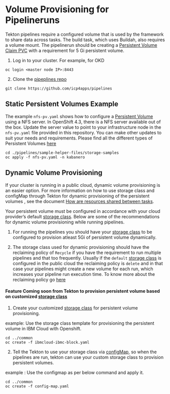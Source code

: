 # Volume Provisioning for Pipelineruns

Tekton pipelines require a configured volume that is used by the framework to share data across tasks. The build task, which uses Buildah, also requires a volume mount. The pipelinerun should be creating a [Persistent Volume Claim PVC](https://kubernetes.io/docs/concepts/storage/persistent-volumes/#introduction) with a requirement for 5 Gi persistent volume.

1. Log in to your cluster. For example, for OKD

```
oc login <master node IP>:8443
```

2. Clone the [pipeplines repo](https://github.com/icp4apps/pipelines.git)

```
git clone https://github.com/icp4apps/pipelines
```

## Static Persistent Volumes Example

The example `nfs-pv.yaml` shows how to configure a [Persistent Volume](https://kubernetes.io/docs/concepts/storage/persistent-volumes/#introduction) using a NFS server.  In OpenShift 4.3, there is a NFS server available out of the box.  Update the server value to point to your infrastructure node in the `nfs-pv.yaml` file provided in this repository.  You can make other updates to suit your needs and requirements.  Please find all the different types of Persistent Volumes [here](https://kubernetes.io/docs/concepts/storage/persistent-volumes/#types-of-persistent-volumes)

```
cd ./pipelines/sample-helper-files/storage-samples
oc apply -f nfs-pv.yaml -n kabanero
```

## Dynamic Volume Provisioning

If your cluster is running in a public cloud, dynamic volume provisioning is an easier option. For more information on how to use storage class and configMap through Tekton for dynamic provisioning of the persistent volumes	, see the document [How are resources shared between tasks](https://github.com/tektoncd/pipeline/blob/master/docs/install.md#how-are-resources-shared-between-tasks).

Your persistent volume must be configured in accordance with your cloud provider’s default [storage class](https://kubernetes.io/docs/concepts/storage/storage-classes/#introduction). Below are some of the recommendations for dynamic volume provisioning while running pipelines.

1. For running the pipelines you should have your [storage class](https://kubernetes.io/docs/concepts/storage/storage-classes/#introduction) to be configured to provision atleast 5Gi of persistent volume dynamically.

2. The storage class used for dynamic provisioning should have the reclaiming policy of `Recycle` if you have the requirement to run multiple pipelines and that too frequently. 
Usually if the `default` [storage class](https://kubernetes.io/docs/concepts/storage/storage-classes/#introduction) is configured in the public cloud the reclaiming policy is `delete` and in that case your pipelines might create a new volume for each run, which increases your pipeline run execution time. To know more about the reclaiming policy go [here](https://kubernetes.io/docs/concepts/storage/persistent-volumes/#reclaiming)

#### Feature Coming soon from Tekton to provision persistent volume based on customized [storage class](https://kubernetes.io/docs/concepts/storage/storage-classes/#introduction)

1. Create your customized [storage class](https://kubernetes.io/docs/concepts/storage/storage-classes/#introduction) for persistent volume provisioning.

example: Use the storage class template for provisioning the persistent volume in IBM Cloud with Openshift.

```
cd ../common
oc create -f ibmcloud-ibmc-block.yaml
```

2. Tell the Tekton to use your storage class via [configMap](https://github.com/tektoncd/pipeline/blob/master/docs/install.md#how-are-resources-shared-between-tasks), so when the pipelines are run, tekton can use your custom storage class to provision persistent volumes.

example : Use the configmap as per below command and apply it.

```
cd ../common
oc create -f config-map.yaml

```
